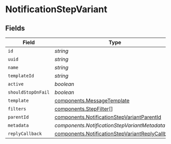 # NotificationStepVariant


## Fields

| Field                                                                                                              | Type                                                                                                               | Required                                                                                                           | Description                                                                                                        |
| ------------------------------------------------------------------------------------------------------------------ | ------------------------------------------------------------------------------------------------------------------ | ------------------------------------------------------------------------------------------------------------------ | ------------------------------------------------------------------------------------------------------------------ |
| `id`                                                                                                               | *string*                                                                                                           | :heavy_minus_sign:                                                                                                 | N/A                                                                                                                |
| `uuid`                                                                                                             | *string*                                                                                                           | :heavy_minus_sign:                                                                                                 | N/A                                                                                                                |
| `name`                                                                                                             | *string*                                                                                                           | :heavy_minus_sign:                                                                                                 | N/A                                                                                                                |
| `templateId`                                                                                                       | *string*                                                                                                           | :heavy_minus_sign:                                                                                                 | N/A                                                                                                                |
| `active`                                                                                                           | *boolean*                                                                                                          | :heavy_minus_sign:                                                                                                 | N/A                                                                                                                |
| `shouldStopOnFail`                                                                                                 | *boolean*                                                                                                          | :heavy_minus_sign:                                                                                                 | N/A                                                                                                                |
| `template`                                                                                                         | [components.MessageTemplate](../../models/components/messagetemplate.md)                                           | :heavy_minus_sign:                                                                                                 | N/A                                                                                                                |
| `filters`                                                                                                          | [components.StepFilter](../../models/components/stepfilter.md)[]                                                   | :heavy_minus_sign:                                                                                                 | N/A                                                                                                                |
| `parentId`                                                                                                         | [components.NotificationStepVariantParentId](../../models/components/notificationstepvariantparentid.md)           | :heavy_minus_sign:                                                                                                 | N/A                                                                                                                |
| `metadata`                                                                                                         | *components.NotificationStepVariantMetadata*                                                                       | :heavy_minus_sign:                                                                                                 | N/A                                                                                                                |
| `replyCallback`                                                                                                    | [components.NotificationStepVariantReplyCallback](../../models/components/notificationstepvariantreplycallback.md) | :heavy_minus_sign:                                                                                                 | N/A                                                                                                                |